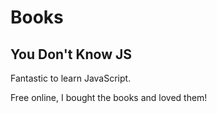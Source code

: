 # Books

## You Don't Know JS

Fantastic to learn JavaScript.

Free online, I bought the books and loved them!


